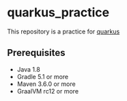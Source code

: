 # quarkus_practice

This repository is a practice for [quarkus](https://quarkus.io/)

## Prerequisites

* Java 1.8
* Gradle 5.1 or more
* Maven 3.6.0 or more
* GraalVM rc12 or more
